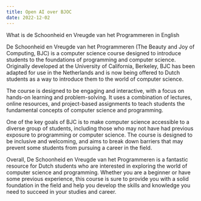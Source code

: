 ```yaml
---
title: Open AI over BJOC
date: 2022-12-02
---
```


What is de Schoonheid en Vreugde van het Programmeren in English
<!--more-->

De Schoonheid en Vreugde van het Programmeren (The Beauty and Joy of Computing, BJC) is a computer science course designed to introduce students to the foundations of programming and computer science. Originally developed at the University of California, Berkeley, BJC has been adapted for use in the Netherlands and is now being offered to Dutch students as a way to introduce them to the world of computer science.

The course is designed to be engaging and interactive, with a focus on hands-on learning and problem-solving. It uses a combination of lectures, online resources, and project-based assignments to teach students the fundamental concepts of computer science and programming.

One of the key goals of BJC is to make computer science accessible to a diverse group of students, including those who may not have had previous exposure to programming or computer science. The course is designed to be inclusive and welcoming, and aims to break down barriers that may prevent some students from pursuing a career in the field.


Overall, De Schoonheid en Vreugde van het Programmeren is a fantastic resource for Dutch students who are interested in exploring the world of computer science and programming. Whether you are a beginner or have some previous experience, this course is sure to provide you with a solid foundation in the field and help you develop the skills and knowledge you need to succeed in your studies and career.
